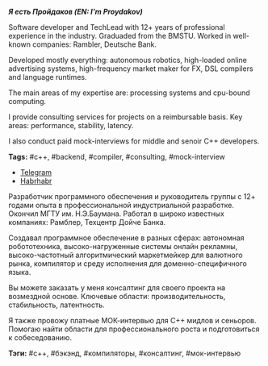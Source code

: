 ***Я есть Пройдаков (EN: I'm Proydakov)***

Software developer and TechLead with 12+ years of professional experience in the industry.
Graduaded from the BMSTU. Worked in well-known companies: Rambler, Deutsche Bank.

Developed mostly everything: autonomous robotics, high-loaded online advertising systems,
high-frequency market maker for FX, DSL compilers and language runtimes.

The main areas of my expertise are: processing systems and cpu-bound computing.

I provide consulting services for projects on a reimbursable basis.
Key areas: performance, stability, latency.

I also conduct paid mock-interviews for middle and senoir C++ developers.

**Tags:** #c++, #backend, #compiler, #consulting, #mock-interview

- [Telegram](http://t.me/eproydakov)
- [Habrhabr](https://habr.com/ru/users/proydakov)

Разработчик программного обеспечения и руководитель группы с 12+ годами опыта в профессиональной индустриальной разработке.
Окончил МГТУ им. Н.Э.Баумана. Работал в широко известных компаниях: Рамблер, Техцентр Дойче Банка.

Создавал программное обеспечение в разных сферах: автономная робототехника, высоко-нагруженные системы онлайн рекламны,
высоко-частотный алгоритмический маркетмейкер для валютного рынка, компилятор и среду исполнения для доменно-специфичного языка.

Вы можете заказать у меня консалтинг для своего проекта на возмездной основе.
Ключевые области: производительность, стабильность, латентность.

Я также провожу платные МОК-интервью для C++ мидлов и сеньоров.
Помогаю найти области для профессионального роста и подготовиться к собеседованию.

**Тэги:** #c++, #бэкэнд, #компиляторы, #консалтинг, #мок-интервью
